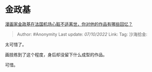 # 金政基
[漫画家金政基在法国机场心脏不适离世，你对他的作品有哪些回忆？](https://www.zhihu.com/question/557818741/answer/2703047291)

> Author: #Anonymity
> Last update: *07/10/2022*
> Link:
> Tag:
> 沙海拾金:

太可惜了。

画技练到了这个程度，身后却没留下什么成型的作品。

可惜。
